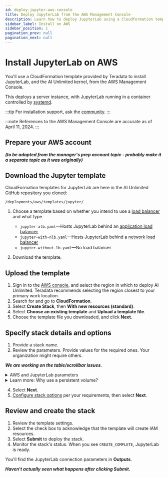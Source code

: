 ```yaml
---
id: deploy-jupyter-aws-console
title: Deploy JupyterLab from the AWS Management Console
description: Learn how to deploy JupyterLab using a Cloudformation template.
sidebar_label: Install on AWS
sidebar_position: 1
pagination_prev: null
pagination_next: null
---
```


# Install JupyterLab on AWS

You'll use a CloudFormation template provided by Teradata to install JupyterLab, and the AI Unlimited kernel, from the AWS Management Console. 

This deploys a server instance, with JupyterLab running in a container controlled by [systemd](/docs/glossary.md#glo-systemd).

:::tip
For installation support, ask the [community](https://support.teradata.com/community?id=community_forum&sys_id=b0aba91597c329d0e6d2bd8c1253affa).
:::

:::note
References to the AWS Management Console are accurate as of April 11, 2024.
:::

## Prepare your AWS account

***(to be adapted from the manager's prep account topic - probably make it a separate topic as it was originally)***


## Download the Jupyter template

CloudFormation templates for JupyterLab are here in the AI Unlimited GitHub repository you cloned:

`/deployments/aws/templates/jupyter/`

1. Choose a template based on whether you intend to use a [load balancer](/docs/glossary.md#glo-load-balancer) and what type.

    - `jupyter-alb.yaml`&mdash;Hosts JupyterLab behind an [application load balancer](/docs/glossary.md#glo-application-load-balancer)
    - `jupyter-with-nlb.yaml`&mdash;Hosts JupyterLab behind a [network load balancer](/docs/glossary.md#glo-network-load-balancer)
    - `jupyter-without-lb.yaml`&mdash;No load balancer

2. Download the template.


## Upload the template	
		
1. Sign in to the [AWS console](https://aws.amazon.com), and select the region in which to deploy AI Unlimited. 
   Teradata recommends selecting the region closest to your primary work location.
3. Search for and go to **CloudFormation**.
4. Select **Create Stack**, then **With new resources (standard)**.
5. Select **Choose an existing template** and **Upload a template file**.
6. Choose the template file you downloaded, and click **Next**.


## Specify stack details and options

1. Provide a stack name.
2. Review the parameters. Provide values for the required ones. Your organization might require others.

***We are working on the table/scrollbar issues.***

<details>

<summary>AWS and JupyterLab parameters</summary>
| Parameter | Description | Notes 
|---------|-------------|-----------|
| InstanceType | The EC2 instance type that you want to use for the service.<br/>**Required with default**<br/>**Default: t3.small** | We recommend using the default instance type to save costs. |
| RootVolumeSize | The size of the root disk you want to attach to the instance, in GB.<br/>**Required with default**<br/>**Default: 8** | Supports values between 8 and 1000. |
| TerminationProtection | Enable instance termination protection.<br/>**Required with default**<br/>**Default: false** | |
|IamRole | Specifies whether CloudFormation should create a new IAM role or use an existing one.<br/>**Required with default**<br/>**Default: New** | Supported options are: New or Existing |
|IamRoleName | The name of the IAM role to assign to the instance, either an existing IAM role or a  newly created IAM role.<br/>**Optional with default**<br/>**Default:  ai-unlimited-iam-role** | If naming a new IAM role, CloudFormation requires the CAPABILITY_NAMED_IAM capability. Leave this blank to use an autogenerated name. |
|IamPermissions<br/>Boundary | The ARN of the IAM permissions boundary to associate with the IAM role assigned to the instance.<br/>**Optional**<br/>**Default: NA** | |
|AvailabilityZone | The availability zone to which you want to deploy the instance.<br/>**Required**<br/>**Default: NA** |The value must match the subnet, the zone of any pre-existing volumes, and the instance type must be available in the selected zone. |
|LoadBalancing		|Specifies whether the instance is accessed via an NLB.<br/>**Required with default**<br/>**Default: NetworkLoadBalancer** |Supported options are: NetworkLoadBalancer or None |
|LoadBalancerScheme	| If a load balancer is used, this field specifies whether the instance is accessible from the Internet or only from within the VPC. <br/>**Optional with default**<br/>**Default: Internet-facing** |The DNS name of an Internet-facing load balancer is publicly resolvable to the public IP addresses of the nodes. Therefore, Internet-facing load balancers can route requests from clients over the Internet. The nodes of an internal load balancer have only private IP addresses. The DNS name of an internal load balancer is publicly resolvable to the personal IP addresses of the nodes. Therefore, internal load balancers can route requests from clients with access to the VPC for the load balancer.|
|Private	|Specifies whether the service is deployed in a private network without public IPs.<br/>**Required**<br/>**Default: false**| |
|Session	|Specifies whether you can use the AWS Session Manager to access the instance.<br/>**Required**<br/>**Default: false**| |
|Vpc		|The network to which you want to deploy the instance.<br/>**Required**<br/>**Default: NA**||
|Subnet	|The subnetwork to which you want to deploy the instance.<br/>**Required**<br/>**Default: NA** |The subnet must reside in the selected availability zone.|
|KeyName		|The public/private key pair which allows you to connect securely to your instance after it launches. When you create an AWS account, this is the key pair you create in your preferred region.<br/>**Optional**<br/>**Default: NA**|Leave this field blank if you do not want to include the SSH keys.|
|AccessCIDR	|The CIDR IP address range that is permitted to access the instance.<br/>**Optional**<br/>**Default: NA**| We recommend setting this value to a trusted IP range. Define at least one of AccessCIDR, PrefixList, or SecurityGroup to allow inbound traffic unless you create custom security group ingress rules.|
|PrefixList			|The prefix list that you can use to communicate with the instance. It is a collection of CIDR blocks that define a set of IP address ranges that require the same policy enforcement.<br/>**Optional**<br/>**Default: NA** | Define at least one of AccessCIDR, PrefixList, or SecurityGroup to allow inbound traffic unless you create custom security group ingress rules.|
|SecurityGroup	|The virtual firewall that controls inbound and outbound traffic to the instance.<br/>**Optional**<br/>**Default: NA** |Implemented as a set of rules that specify which protocols, ports, and IP addresses or CIDR blocks are allowed to access the instance. Define at least one of AccessCIDR, PrefixList, or SecurityGroup to allow inbound traffic unless you create custom security group ingress rules.|
|UsePersistentVolume| Specifies whether you want to use a persistent volume to store data. See *Learn more: Why use a persistent volume?* below the parameters section. <br/>**Optional with default**<br/>**Default: None** |Supported options are: new persistent volume, an existing one, or none, depending on your use case.|
|PersistentVolumeSize	|The size of the persistent volume that you can attach to the instance, in GB.<br/>**Required with default**<br/>**Default: 8**|Supports values between 8 and 1000|
|ExistingPersistent<br/>VolumeId		|The ID of the existing persistent volume that you can attach to the instance.<br/>**Required if UsePersistentVolume is set to Existing**<br/>**Default: NA**| The persistent volume must be in the same availability zone as the AI Unlimited instance.|
|PersistentVolume<br/>DeletionPolicy		|The persistent volume behavior when you delete the CloudFormation deployment.<br/>**Required with default**<br/>**Default:  Delete**| Supported options are: Delete, Retain, RetainExceptOnCreate, and Snapshot.|
|LatestAmiId	|The ID of the image that points to the latest version of AMI. This value is used for the SSM lookup.<br/>**Required with default**<br/>**Default: NA**|This deployment uses the latest ami-amazon-linux-latest/amzn2-ami-hvm-x86_64-gp2 image available.<br/>IMPORTANT: Changing this value may break the stack.|
| JupyterHttpPort | The port to access the JupyterLab service UI.<br/>**Required with default**<br/>**Default: 8888** | |
| JupyterVersion | The version of JupyterLab you want to deploy.<br/>**Required with default**<br/>**Default: latest** | The value is a container version tag, for example, latest. |
| JupyterToken | The token or password used to access JupyterLab from the UI. <br/>**Required**<br/>**Default: NA** | The token must begin with a letter and contain only alphanumeric characters. The allowed pattern is ^[a-zA-Z][a-zA-Z0-9-]*. |
</details>

<details>

<summary>Learn more: Why use a persistent volume?</summary>

The JupyterLab instance runs in a container and saves its configuration data in a database in the root volume of the instance. This data persists if you shut down, restart, or snapshot and relaunch the instance. 

But a persistent volume stores data for a containerized application beyond the lifetime of the container, pod, or node in which it runs. 

#### Without a persistent volume

If the container, pod, or node crashes or terminiates, you lose the JupyterLab configuration data. You can deploy a new JupyterLab instance, but not to the same state as the one that was lost.

#### With a persistent volume

If the container, pod, or node crashes or terminates, and the JupyterLab configuration data is stored in a persistent volume, you can deploy a new JupyterLab instance that has the same configuration as the one that was lost.

#### Example

1. Deploy JupyterLab, and include these parameters:
   - `UsePersistentVolume`: **New**
   - `PersistentVolumeDeletionPolicy`: **Retain**
3. After you create the stack, on the **Outputs** tab, note the `volume-id`.
4. Use JupyterLab.
5. If the JupyterLab instance is lost, deploy JupyterLab again, and include these parameters:
   - `UsePersistentVolume`: **New**
   - `PersistentVolumeDeletionPolicy`: **Retain** 
   - `ExistingPersistentVolumeId`: the value you noted in step 2
   
 The new JupyterLab instance has the same configuration as the one that was lost.

</details>

4. Select **Next**.
5. [Configure stack options](https://docs.aws.amazon.com/AWSCloudFormation/latest/UserGuide/cfn-console-add-tags.html) per your requirements, then select **Next**. 


## Review and create the stack

1. Review the template settings. 
2. Select the check box to acknowledge that the template will create IAM resources. 
3. Select **Submit** to deploy the stack.
4. Monitor the stack's status. When you see `CREATE_COMPLETE`, JupyterLab is ready. 

You'll find the JupyterLab connection parameters in **Outputs**. 

***Haven't actually seen what happens after clicking Submit.***

